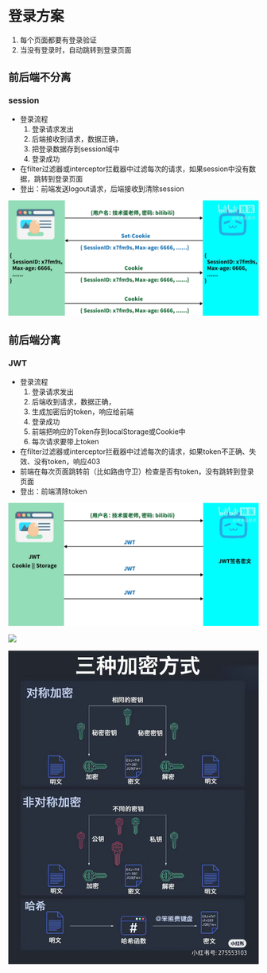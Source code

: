 # 登录方案

1. 每个页面都要有登录验证
2. 当没有登录时，自动跳转到登录页面


## 前后端不分离

### session

* 登录流程
    1. 登录请求发出
    2. 后端接收到请求，数据正确，
    3. 把登录数据存到session域中
    4. 登录成功
* 在filter过滤器或interceptor拦截器中过滤每次的请求，如果session中没有数据，跳转到登录页面
* 登出：前端发送logout请求，后端接收到清除session


![](img/20220422195038.png)

## 前后端分离

### JWT

* 登录流程
    1. 登录请求发出
    2. 后端收到请求，数据正确，
    3. 生成加密后的token，响应给前端
    4. 登录成功
    1. 前端把响应的Token存到localStorage或Cookie中
    2. 每次请求要带上token
* 在filter过滤器或interceptor拦截器中过滤每次的请求，如果token不正确、失效、没有token，响应403
* 前端在每次页面跳转前（比如路由守卫）检查是否有token，没有跳转到登录页面
* 登出：前端清除token

![](img/20220422195135.png)

![](https://img-blog.csdnimg.cn/img_convert/900b3e81f832b2f08c2e8aabb540536a.png)





![加密](img/登录方案/加密.jpg)









